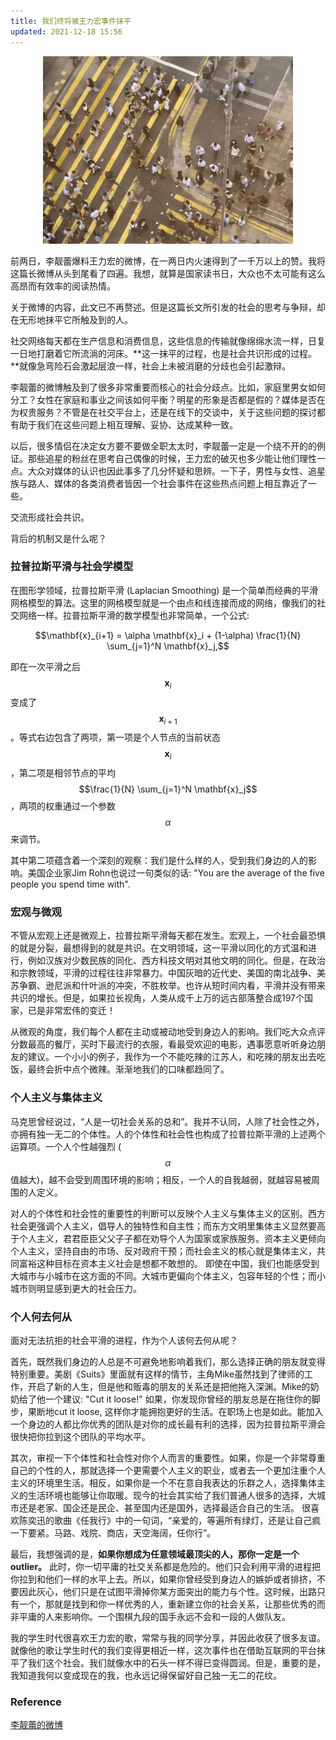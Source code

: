 ```yaml
---
title: 我们终将被王力宏事件抹平
updated: 2021-12-18 15:56
---
```


<p align="center">
<img src="/images/cross_road.gif" alt="cross_road" width="400"/>
</p>

前两日，李靓蕾爆料王力宏的微博，在一两日内火速得到了一千万以上的赞。我将这篇长微博从头到尾看了四遍。我想，就算是国家读书日，大众也不太可能有这么高昂而有效率的阅读热情。

关于微博的内容，此文已不再赘述。但是这篇长文所引发的社会的思考与争辩，却在无形地抹平它所触及到的人。

社交网络每天都在生产信息和消费信息，这些信息的传输就像绵绵水流一样，日复一日地打磨着它所流淌的河床。**这一抹平的过程，也是社会共识形成的过程。**就像急弯险石会激起层浪一样，社会上未被消磨的分歧也会引起激辩。

李靓蕾的微博触及到了很多非常重要而核心的社会分歧点。比如，家庭里男女如何分工？女性在家庭和事业之间该如何平衡？明星的形象是否都是假的？媒体是否在为权贵服务？不管是在社交平台上，还是在线下的交谈中，关于这些问题的探讨都有助于我们在这些问题上相互理解、妥协、达成某种一致。

以后，很多情侣在决定女方要不要做全职太太时，李靓蕾一定是一个绕不开的的例证。那些追星的粉丝在思考自己偶像的时候，王力宏的破灭也多少能让他们理性一点。大众对媒体的认识也因此事多了几分怀疑和思辨。一下子，男性与女性、追星族与路人、媒体的各类消费者皆因一个社会事件在这些热点问题上相互靠近了一些。

交流形成社会共识。

背后的机制又是什么呢？

<div class="divider"></div>

### 拉普拉斯平滑与社会学模型

在图形学领域，拉普拉斯平滑 (Laplacian Smoothing) 是一个简单而经典的平滑网格模型的算法。这里的网格模型就是一个由点和线连接而成的网络，像我们的社交网络一样。拉普拉斯平滑的数学模型也非常简单，一个公式:

$$\mathbf{x}_{i+1} = \alpha \mathbf{x}_i + (1-\alpha) \frac{1}{N} \sum_{j=1}^N \mathbf{x}_j,$$

即在一次平滑之后 $$\mathbf{x}_i$$ 变成了 $$\mathbf{x}_{i+1}$$。等式右边包含了两项，第一项是个人节点的当前状态$$\mathbf{x}_i$$，第二项是相邻节点的平均$$\frac{1}{N} \sum_{j=1}^N \mathbf{x}_j$$，两项的权重通过一个参数$$\alpha$$来调节。

其中第二项蕴含着一个深刻的观察：我们是什么样的人，受到我们身边的人的影响。美国企业家Jim Rohn也说过一句类似的话: "You are the average of the five people you spend time with". 

### 宏观与微观

不管从宏观上还是微观上，拉普拉斯平滑每天都在发生。宏观上，一个社会最恐惧的就是分裂，最想得到的就是共识。在文明领域，这一平滑以同化的方式温和进行，例如汉族对少数民族的同化、西方科技文明对其他文明的同化。但是，在政治和宗教领域，平滑的过程往往非常暴力。中国灰暗的近代史、美国的南北战争、美苏争霸、逊尼派和什叶派的冲突，不胜枚举。也许从短时间内看，平滑并没有带来共识的增长。但是，如果拉长视角，人类从成千上万的远古部落整合成197个国家，已是非常宏伟的变迁！

从微观的角度，我们每个人都在主动或被动地受到身边人的影响。我们吃大众点评分数最高的餐厅，买时下最流行的衣服，看最受欢迎的电影，遇事愿意听听身边朋友的建议。一个小小的例子，我作为一个不能吃辣的江苏人，和吃辣的朋友出去吃饭，最终会折中点个微辣。渐渐地我们的口味都趋同了。


### 个人主义与集体主义

马克思曾经说过，“人是一切社会关系的总和”。我并不认同，人除了社会性之外，亦拥有独一无二的个体性。人的个体性和社会性也构成了拉普拉斯平滑的上述两个运算项。一个人个性越强烈 ($$\alpha$$值越大)，越不会受到周围环境的影响；相反，一个人的自我越弱，就越容易被周围的人定义。

对人的个体性和社会性的重要性的判断可以反映个人主义与集体主义的区别。西方社会更强调个人主义，倡导人的独特性和自主性；而东方文明里集体主义显然要高于个人主义，君君臣臣父父子子都在劝导个人为国家或家族服务。资本主义更倾向个人主义，坚持自由的市场、反对政府干预；而社会主义的核心就是集体主义，共同富裕这种目标在资本主义社会是想都不敢想的。
即使在中国，我们也能感受到大城市与小城市在这方面的不同。大城市更偏向个体主义，包容年轻的个性；而小城市则明显感到更大的社会压力。


### 个人何去何从

面对无法抗拒的社会平滑的进程，作为个人该何去何从呢？

首先，既然我们身边的人总是不可避免地影响着我们，那么选择正确的朋友就变得特别重要。美剧《Suits》里面就有这样的情节，主角Mike虽然找到了律师的工作，开启了新的人生，但是他和贩毒的朋友的关系还是把他拖入深渊。Mike的奶奶给了他一个建议: "Cut it loose!" 如果，你发现你曾经的朋友总是在拖住你的脚步，果断地cut it loose, 这样你才能拥抱更好的生活。在职场上也是如此。能加入一个身边的人都比你优秀的团队是对你的成长最有利的选择，因为拉普拉斯平滑会很快把你拉到这个团队的平均水平。

其次，审视一下个体性和社会性对你个人而言的重要性。如果，你是一个非常尊重自己的个性的人，那就选择一个更需要个人主义的职业，或者去一个更加注重个人主义的环境里生活。相反，如果你是一个不在意自我表达的乐群之人，选择集体主义的生活环境也能够让你取暖。现今的社会其实给了我们普通人很多的选择，大城市还是老家、国企还是民企、甚至国内还是国外，选择最适合自己的生活。
很喜欢陈奕迅的歌曲《任我行》中的一句词，“亲爱的，等遍所有绿灯，还是让自己疯一下要紧。马路、戏院、商店，天空海阔，任你行”。

最后，我想强调的是，**如果你想成为任意领域最顶尖的人，那你一定是一个outlier。** 此时，你一切平庸的社交关系都是危险的。他们只会利用平滑的进程把你拉到和他们一样的水平上去。所以，如果你曾经受到身边人的嫉妒或者排挤，不要因此灰心，他们只是在试图平滑掉你某方面突出的能力与个性。这时候，出路只有一个，那就是找到和你一样优秀的人，重新建立你的社会关系，让那些优秀的而非平庸的人来影响你。一个围棋九段的国手永远不会和一段的人做队友。

<div class="divider"></div>

我的学生时代很喜欢王力宏的歌，常常与我的同学分享，并因此收获了很多友谊。就像他的歌让学生时代的我们变得更相近一样，这次事件也在借助互联网的平台抹平了我们这个社会。我们就像水中的石头一样不得已变得圆润。但是，重要的是，我知道我何以变成现在的我，也永远记得保留好自己独一无二的花纹。

### Reference

[李靓蕾的微博](https://weibo.com/5977512966/L6w2sfDXb)
